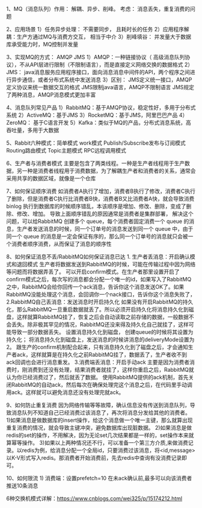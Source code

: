 1、MQ（消息队列）作用：  解耦、异步、削峰。 考虑： 消息丢失，重复消费的问题

2、应用场景
    1）任务异步处理： 不需要同步， 且耗时长的任务
    2）应用程序解耦：生产方通过MQ与消费方交互， 相当于中介
    3）削峰填谷： 并发量大于数据库承受能力时，MQ控制并发量

3、实现MQ的方式： AMQP   JMS
    1）AMQP：一种链接协议（ 高级消息队列协议），不从API层进行限制（不限制语言），而是直接定义网络交换的数据格式
    2）JMS： java消息服务应用程序接口，面向消息消息中间件的API，两个程序之间进行异步通信，或者分布式系统中发送消息
    3）区别： JMS定义统一接口，AMQP定义协议来统一数据交互的格式
            JMS限制java语言，AMQP不限制语言
            JMS规定了两种消息，AMQP消息模式更加丰富

4、消息队列常见产品
    1）RabbitMQ：基于AMQP协议，稳定性好，多用于分布式系统
    2）ActiveMQ：基于JMS
    3）RocketMQ：基于JMS，阿里巴巴产品
    4） ZeroMQ： 基于C语言开发
    5）Kafka：类似于MQ的产品，分布式消息系统，高吞吐量，多用于大数据

5、Rabbit六种模式：简单模式   work模式  Publish/Subscribe发布与订阅模式    Routing路由模式     Topic主题模式   RPC远程调用模式


6、生产者与消费者模式
    主要是包含了两类线程。一种是生产者线程用于生产数据，另一种是消费者线程用于消费数据，为了解耦生产者和消费者的关系，通常会采用共享的数据区域，就像是一个仓库

7、如何保证顺序消费
    如消费者A执行了增加，消费者B执行了修改，消费者C执行了删除，但是消费者C执行比消费者B快，消费者B又比消费者A快，就会导致消费 binlog 执行到数据库的时候顺序错乱，本该顺序是增加、修改、删除，变成了删除、修改、增加。
    导致上面顺序错乱的原因通常是消费者是集群部署， 解决这个问题，可以给RabbitMQ 创建多个 queue，每个消费者固定消费一个 queue 的消息，生产者发送消息的时候，同一个订单号的消息发送到同一个 queue 中，由于同一个 queue 的消息是一定会保证有序的，那么同一个订单号的消息就只会被一个消费者顺序消费，从而保证了消息的顺序性

8、如何保证消息不丢/RabbitMQ如何保证消息已达
    1. 生产者丢消息：开启确认模式和退回模式
       生产者将数据发送到RabbitMQ的时候，可能在传输过程中因为网络等问题而将数据弄丢了。
       可以开启confirm模式。在生产者那里设置开启了confirm模式之后，每次写的消息都会分配一个唯一的id，如果写入了RabbitMQ之中，RabbitMQ会给你回传一个ack消息，告诉你这个消息发送OK了。如果RabbitMQ没能处理这个消息，会回调你一个nack接口，告诉你这个消息失败了，
    2.RabbitMQ自己丢消息：发送消息时开启持久化
        如果没有开启RabbitMQ的持久化，那么RabbitMQ一旦重启数据就丢了。所以必须开启持久化将消息持久化到磁盘，这样就算RabbitMQ挂了，恢复之后会自动读取之前存储的数据，一般数据不会丢失。除非极其罕见的情况，RabbitMQ还没来得及持久化自己就挂了，这样可能导致一部分数据丢失。
        设置消息持久化到磁盘， 创建queue的时候将其设置为持久化； 将消息持久化到磁盘上，发送消息的时候讲消息的deliveryMode设置为2。 跟生产的confirm机制配合起来，只有消息持久化到了磁盘之后，才会通知生产者ack，这样就算是在持久化之前RabbitMQ挂了，数据丢了，生产者收不到ack回调也会进行消息重发。
    3.消费端丢消息：开启手动ack
        主要是因为消费者消费时，刚消费到还没有处理，结果消费者就挂了，这样你重启之后，RabbitMQ就认为你已经消费过了，然后就丢了数据。
        使用RabbitMQ提供的ack机制，首先关闭RabbitMQ的自动ack，然后每次在确保处理完这个消息之后，在代码里手动调用ack。这样就可以避免消息还没有处理完就ack。

9、如何防止重复消费
    因为网络传输等等故障，确认信息没有传送到消息队列，导致消息队列不知道自己已经消费过该消息了，再次将消息分发给其他的消费者。
    1)如果消息是做数据库的insert操作，给这个消息做一个唯一主键，那么就算出现重复消费的情况，就会导致主键冲突，避免数据库出现脏数据。
    2)如果消息是做redis的set的操作，不用解决，因为无论set几次结果都是一样的，set操作本来就算幂等操作。
    3)如果以上两种情况还不行，可以准备一个第三方介质,来做消费记录。以redis为例，给消息分配一个全局id，只要消费过该消息，将<id,message>以K-V形式写入redis。那消费者开始消费前，先去redis中查询有没消费记录即可。


10、如何限流
    1) 消费端：设置prefetch=10 在未ack确认前,最多可以向该消费者推送10条消息



6种交换机模式详解：https://www.cnblogs.com/wei325/p/15174212.html












